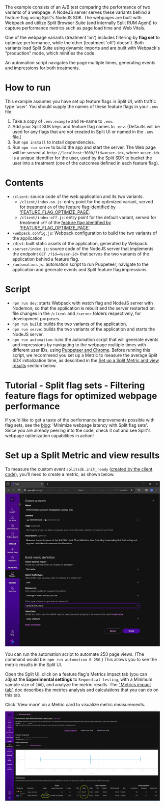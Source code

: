 The example consists of an A/B test comparing the performance of two variants of a webpage. A NodeJS server serves these variants behind a feature flag using Split's NodeJS SDK. The webpages are built with Webpack and utilize Split Browser Suite (and internally Split RUM Agent) to capture performance metrics such as page load time and Web Vitals.

One of the webpage variants (treatment 'on') includes filtering by **flag set** to optimize performance, while the other (treatment 'off') doesn't. Both variants load Split Suite using dynamic imports and are built with Webpack's "production" mode, which minifies the code.

An automation script navigates the page multiple times, generating events and impressions for both treatments.

# How to run

This example assumes you have set up feature flags in Split UI, with traffic type 'user'. You should supply the names of these feature flags in your `.env` file.

1. Take a copy of `.env.example` and re-name to `.env`.
2. Add your Split SDK keys and feature flag names to `.env`. (Defaults will be used for any flags that are not created in Split UI or named in the `.env` file.)
3. Run `npm install` to install dependencies.
4. Run `npm run serve` to build the app and start the server. The Web page will be served at `http://localhost:3000/?id=<user-id>`, where `<user-id>` is a unique identifier for the user, used by the Split SDK to bucket the user into a treatment (one of the outcomes defined in each feature flag).

# Contents

- `/client`: source code of the web application and its two variants.
  - `/client/index-on.js`: entry point for the optimized variant, served for treatment `on` of the [feature flag identified by 'FEATURE_FLAG_OPTIMIZE_PAGE'](https://github.com/splitio-examples/flagsets-split-browser-suite/blob/cd153dc513ceac55992b898b4ba84605ec7f8881/.env.example#L4).
  - `/client/index-off.js`: entry point for the default variant, served for treatment `off` of the [feature flag identified by 'FEATURE_FLAG_OPTIMIZE_PAGE'](https://github.com/splitio-examples/flagsets-split-browser-suite/blob/cd153dc513ceac55992b898b4ba84605ec7f8881/.env.example#L4).
- `/webpack.config.js`: Webpack configuration to build the two variants of the application.
- `/dist`: built static assets of the application, generated by Webpack.
- `/server/index.js`: source code of the NodeJS server that implements the endpoint `GET /?id=<user-id>` that serves the two variants of the application behind a feature flag.
- `/automation.js`: automation script to run Puppeteer, navigate to the application and generate events and Split feature flag impressions.

# Script

- `npm run dev`: starts Webpack with watch flag and NodeJS server with Nodemon, so that the application is rebuilt and the server restarted on file changes in the `/client` and `/server` folders respectively, for development purposes.
- `npm run build`: builds the two variants of the application.
- `npm run serve`: builds the two variants of the application and starts the NodeJS server.
- `npm run automation`: runs the automation script that will generate events and impressions by navigating to the webpage multiple times with different user IDs, using [Puppeteer and Chrome](https://www.npmjs.com/package/puppeteer). Before running this script, we recommend you set up a Metric to measure the average Split SDK initialization time, as described in the [Set up a Split Metric and view results](https://github.com/splitio-examples/flagsets-split-browser-suite/tree/flagsets#set-up-a-split-metric-and-view-results) section below.

# Tutorial - Split flag sets - Filtering feature flags for optimized webpage performance

If you'd like to get a taste of the performance improvements possible with flag sets, see the [blog](https://www.split.io/blog/): 'Minimize webpage latency with Split flag sets'. Since you are already peering into the code, check it out and see Split's webpage optimization capabilities in action!

# Set up a Split Metric and view results

To measure the custom event `splitsdk.init_ready` ([created by the client code](https://github.com/splitio-examples/flagsets-split-browser-suite/blob/f2afc82de96243c9f2df03b9fccdfc6db4bb883f/client/split.js#L68-L69)), you'll need to create a metric, as shown below.

![Split UI](./performance_metric.jpg)

You can run the automation script to automate 250 page views. (The command would be: `npm run automation 0 250`.) This allows you to see the metric results in the Split UI.

Open the Split UI, click on a feature flag's Metrics impact tab (you can adjust the **Experimental settings** to `Sequential testing`, with a Minimum sample size of `100`), and analyze the metric results. The ["Metrics impact tab"](https://help.split.io/hc/en-us/articles/360020844451-Metrics-impact-tab) doc describes the metrics analysis and calculations that you can do on this tab.

Click 'View more' on a Metric card to visualize metric measurements.

![Split UI](./results.png)
